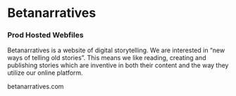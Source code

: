 # Betanarratives

### Prod Hosted Webfiles

Betanarratives is a website of digital storytelling. We are interested in “new ways of telling old stories”. This means we like reading, creating and publishing stories which are inventive in both their content and the way they utilize our online platform.

betanarratives.com
